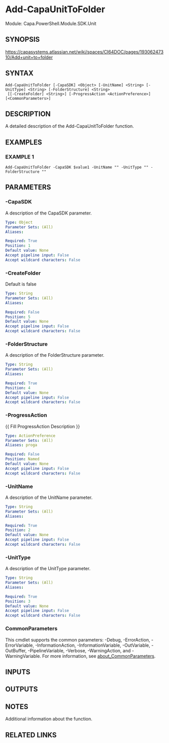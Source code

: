 # Add-CapaUnitToFolder

Module: Capa.PowerShell.Module.SDK.Unit

## SYNOPSIS
https://capasystems.atlassian.net/wiki/spaces/CI64DOC/pages/19306247310/Add+unit+to+folder

## SYNTAX

```
Add-CapaUnitToFolder [-CapaSDK] <Object> [-UnitName] <String> [-UnitType] <String> [-FolderStructure] <String>
 [[-CreateFolder] <String>] [-ProgressAction <ActionPreference>] [<CommonParameters>]
```

## DESCRIPTION
A detailed description of the Add-CapaUnitToFolder function.

## EXAMPLES

### EXAMPLE 1
```
Add-CapaUnitToFolder -CapaSDK $value1 -UnitName "" -UnitType "" -FolderStructure ""
```

## PARAMETERS

### -CapaSDK
A description of the CapaSDK parameter.

```yaml
Type: Object
Parameter Sets: (All)
Aliases:

Required: True
Position: 1
Default value: None
Accept pipeline input: False
Accept wildcard characters: False
```

### -CreateFolder
Default is false

```yaml
Type: String
Parameter Sets: (All)
Aliases:

Required: False
Position: 5
Default value: None
Accept pipeline input: False
Accept wildcard characters: False
```

### -FolderStructure
A description of the FolderStructure parameter.

```yaml
Type: String
Parameter Sets: (All)
Aliases:

Required: True
Position: 4
Default value: None
Accept pipeline input: False
Accept wildcard characters: False
```

### -ProgressAction
{{ Fill ProgressAction Description }}

```yaml
Type: ActionPreference
Parameter Sets: (All)
Aliases: proga

Required: False
Position: Named
Default value: None
Accept pipeline input: False
Accept wildcard characters: False
```

### -UnitName
A description of the UnitName parameter.

```yaml
Type: String
Parameter Sets: (All)
Aliases:

Required: True
Position: 2
Default value: None
Accept pipeline input: False
Accept wildcard characters: False
```

### -UnitType
A description of the UnitType parameter.

```yaml
Type: String
Parameter Sets: (All)
Aliases:

Required: True
Position: 3
Default value: None
Accept pipeline input: False
Accept wildcard characters: False
```

### CommonParameters
This cmdlet supports the common parameters: -Debug, -ErrorAction, -ErrorVariable, -InformationAction, -InformationVariable, -OutVariable, -OutBuffer, -PipelineVariable, -Verbose, -WarningAction, and -WarningVariable. For more information, see [about_CommonParameters](http://go.microsoft.com/fwlink/?LinkID=113216).

## INPUTS

## OUTPUTS

## NOTES
Additional information about the function.

## RELATED LINKS

